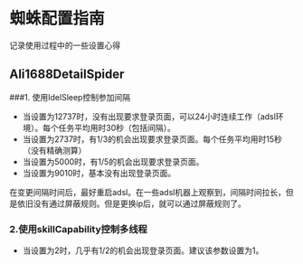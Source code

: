# 蜘蛛配置指南

记录使用过程中的一些设置心得

## Ali1688DetailSpider

###1. 使用IdelSleep控制参加间隔

- 当设置为12737时，没有出现要求登录页面，可以24小时连续工作（adsl环境）。每个任务平均用时30秒（包括间隔）。
- 当设置为2737时，有1/3的机会出现要求登录页面。每个任务平均用时15秒（没有精确测算）
- 当设置为5000时，有1/5的机会出现要求登录页面。
- 当设置为9010时，基本没有出现登录页面。

在变更间隔时间后，最好重启adsl。在一些adsl机器上观察到，间隔时间拉长，但是依旧没有通过屏蔽规则。但是更换ip后，就可以通过屏蔽规则了。

### 2.使用skillCapability控制多线程

- 当设置为2时，几乎有1/2的机会出现登录页面。建议该参数设置为1。






